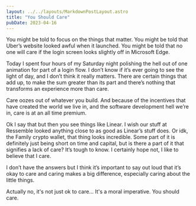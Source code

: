 ```yaml
---
layout: ../../layouts/MarkdownPostLayout.astro
title: "You Should Care"
pubDate: 2023-04-16
---
```

You might be told to focus on the things that matter. You might be told that Uber’s website looked awful when it launched. You might be told that no one will care if the login screen looks slightly off in Microsoft Edge.

Today I spent four hours of my Saturday night polishing the hell out of one animation for part of a login flow. I don’t know if it’s ever going to see the light of day, and I don’t think it really matters. There are certain things that add up, to make the sum greater than its part and there’s nothing that transforms an experience more than care. 

Care oozes out of whatever you build. And because of the incentives that have created the world we live in, and the software development hell we’re in, care is at an all time premium. 

Ok I say that but then you see things like Linear. I wish our stuff at Ressemble looked anything close to as good as Linear’s stuff does. Or idk, the Family crypto wallet, that thing looks incredible. Some part of it is definitely just being short on time and capital, but is there a part of it that signifies a lack of care? It’s tough to know. I certainly hope not, I like to believe that I care.

I don’t have the answers but I think it’s important to say out loud that it’s okay to care and caring makes a big difference, especially caring about the little things. 

Actually no, it's not just ok to care... It's a moral imperative. You should care.
